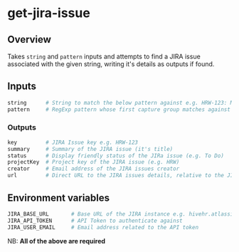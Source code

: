 # get-jira-issue

## Overview

Takes `string` and `pattern` inputs and attempts to find a JIRA issue associated with the given string, writing it's details as outputs if found.

## Inputs

```bash
string      # String to match the below pattern against e.g. HRW-123: My name
pattern     # RegExp pattern whose first capture group matches against the JIRA issue key e.g. (HRW-[0-9]+)
```

### Outputs

```bash
key         # JIRA Issue key e.g. HRW-123
summary     # Summary of the JIRA issue (it's title)
status      # Display friendly status of the JIRa issue (e.g. To Do)
projectKey  # Project key of the JIRA issue (e.g. HRW)
creator     # Email address of the JIRA issues creator
url         # Direct URL to the JIRA issues details, relative to the JIRA_BASE_URL env var
```

## Environment variables

```bash
JIRA_BASE_URL       # Base URL of the JIRA instance e.g. hivehr.atlassian.net
JIRA_API_TOKEN      # API Token to authenticate against
JIRA_USER_EMAIL     # Email address related to the API token
```

NB: **All of the above are required**
